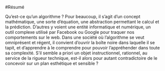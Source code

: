 #Résumé

Qu’est-ce qu’un algorithme ?
Pour beaucoup, il s’agit d’un concept mathématique, une sorte d’équation, une abstraction permettant le calcul et la prédiction. 
D’autres y voient une entité informatique et numérique, un outil complexe utilisé par Facebook ou Google pour traquer nos comportements sur le web. 
Dans une société où l’algorithme se veut omniprésent et régent, il convient d’ouvrir la boîte noire dans laquelle il se tapit, et d’apprendre à le comprendre pour pouvoir l’appréhender dans toute sa complexité. 
S’il semble a priori un objet instructionnel, rationnel, au service de la rigueur technique, est-il alors pour autant contradictoire de le concevoir sur un plan esthétique et sensible ?